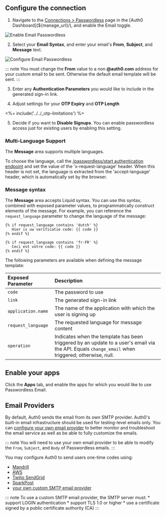 
## Configure the connection

1. Navigate to the [Connections > Passwordless](${manage_url}/#/connections/passwordless) page in the [Auth0 Dashboard](${manage_url}/), and enable the Email toggle.

![Enable Email Passwordless](/media/articles/connections/passwordless/connections-passwordless-list.png)

2. Select your **Email Syntax**, and enter your email's **From**, **Subject**, and **Message** text.

![Configure Email Passwordless](/media/articles/connections/passwordless/connections-passwordless-email.png)

::: note
You must change the **From** value to a non **@auth0.com** address for your custom email to be sent. Otherwise the default email template will be sent.
:::

3. Enter any **Authentication Parameters** you would like to include in the generated sign-in link.

4. Adjust settings for your **OTP Expiry** and **OTP Length**

<%= include('../../_otp-limitations') %>

5. Decide if you want to **Disable Signups**. You can enable passwordless access just for existing users by enabling this setting.

### Multi-Language Support

The **Message** area supports multiple languages.

To choose the language, call the [/passwordless/start authentication endpoint](/api/authentication/reference#get-code-or-link) and set the value of the 'x-request-language' header. When this header is not set, the language is extracted from the 'accept-language' header, which is automatically set by the browser.

### Message syntax

The **Message** area accepts Liquid syntax. You can use this syntax, combined with exposed parameter values, to programmatically construct elements of the message. For example, you can reference the `request_language` parameter to change the language of the message:

```text
{% if request_language contains 'dutch' %}
   Hier is uw verificatie code: {{ code }}
{% endif %}

{% if request_language contains 'fr-FR' %}
   Ceci est votre code: {{ code }}
{% endif %}
```

The following parameters are available when defining the message template:

| Exposed Parameter | Description |
|:------------------|:---------|
| `code`            | The password to use |
| `link`            | The generated sign-in link |
| `application.name` | The name of the application with which the user is signing up |
| `request_language` | The requested language for message content |
| `operation` | Indicates when the template has been triggered by an update to a user's email via the API. Equals `change_email` when triggered; otherwise, null.|

## Enable your apps

Click the **Apps** tab, and enable the apps for which you would like to use Passwordless Email.


## Email Providers

By default, Auth0 sends the email from its own SMTP provider. Auth0's built-in email infrastructure should be used for testing-level emails only. You can [configure your own email provider](/email/providers) to better monitor and troubleshoot the email service as well as be able to fully customize the emails.

::: note
You will need to use your own email provider to be able to modify the `From`, `Subject`, and `Body` of Passwordless emails.
:::

You may configure Auth0 to send users one-time codes using:

* [Mandrill](/email/providers#configure-mandrill)
* [AWS](/email/providers#configure-amazon-ses)
* [Twilio SendGrid](/email/providers#configure-sendgrid)
* [SparkPost](/email/providers#configure-sparkpost)
* [your own custom SMTP email provider](/email/providers#configure-a-custom-smtp-server)

::: note
To use a custom SMTP email provider, the SMTP server must:
    * support LOGIN authentication
    * support TLS 1.0 or higher
    * use a certificate signed by a public certificate authority (CA)
:::

